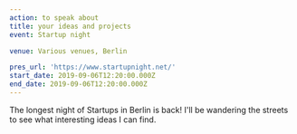 ```yaml
---
action: to speak about
title: your ideas and projects
event: Startup night

venue: Various venues, Berlin

pres_url: 'https://www.startupnight.net/'
start_date: 2019-09-06T12:20:00.000Z
end_date: 2019-09-06T12:20:00.000Z
---
```


The longest night of Startups in Berlin is back! I'll be wandering the streets to see what interesting ideas I can find.
